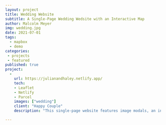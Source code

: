 ```yaml
---
layout: project
title: Wedding Website
subtitle: A Single-Page Wedding Wedsite with an Interactive Map
author: Malcolm Meyer
img: wedding.jpg
date: 2021-07-01
tags:
  - mapbox
  - demo
categories: 
 - projects
 - featured
published: true
project:
  -
    url: https://julianandhaley.netlify.app/
    tech:
    - Leaflet
    - Netlify
    - Parcel
    images: ["wedding"]
    client: "Happy Couple"
    description: "This single-page website features image modals, an interactive map and a contact form. The website is bundled with the Parcel bundler and hosted with Netlify which also takes care of form reponses."

---
```


<!-- also add
this page - https://julianandhaley.netlify.app/
pandemix - https://pandemix.getbounds.com/
PWA Trails - https://pwa-trails.netlify.app/#13/39.5933/-82.58844

-->